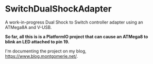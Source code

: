 # SwitchDualShockAdapter

A work-in-progress Dual Shock to Switch controller adapter using an ATMega8A and V-USB.

**So far, all this is is a PlatformIO project that can cause an ATMega8 to blink an LED attached to pin 19.**

I'm documenting the project on my blog, https://www.blog.montgomerie.net/.

